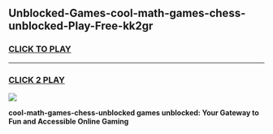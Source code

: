 
## Unblocked-Games-cool-math-games-chess-unblocked-Play-Free-kk2gr
<h3>
<a href="https://premium76.site?title=cool-math-games-chess-unblocked&ref=20A">CLICK TO PLAY</a></h3>
<hr>

<h3>
<a href="https://premium76.site?title=cool-math-games-chess-unblocked&ref=20A">CLICK 2 PLAY</a>
  
</h3>

<a href="https://premium76.site?title=cool-math-games-chess-unblocked&ref=20A"><img src="https://clearcache.store/games.png"></a>


**cool-math-games-chess-unblocked games unblocked: Your Gateway to Fun and Accessible Online Gaming**

